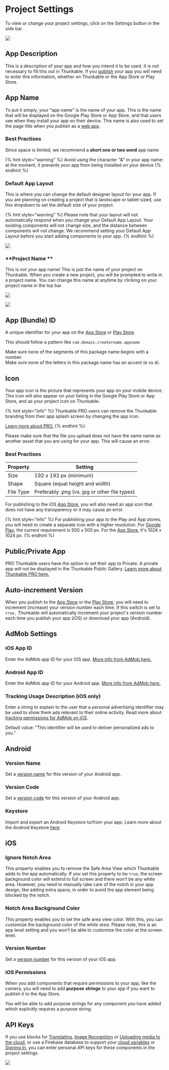# Project Settings

To view or change your project settings, click on the Settings button in the side bar.&#x20;

![](.gitbook/assets/settings.gif)

## App Description

This is a description of your app and how you intend it to be used. It is not necessary to fill this out in Thunkable. If you [publish](publish.md) your app you will need to enter this information, whether on Thunkable or the App Store or Play Store.

## App Name

To put it simply, your "app name" is the name of your app. This is the name that will be displayed on the Google Play Store or App Store, and that users see when they install your app on their device. This name is also used to set the page title when you publish as a [web app](publish-as-a-web-app-pro.md).&#x20;

### Best Practises

Since space is limited, we recommend a **short one or two word** app name

{% hint style="warning" %}
Avoid using the character "&" in your app name: at the moment, it prevents your app from being installed on your device
{% endhint %}

### Default App Layout <a href="default-app-layout" id="default-app-layout"></a>

This is where you can change the default designer layout for your app. If you are planning on creating a project that is landscape or tablet sized, use this dropdown to set the default size of your project.&#x20;

{% hint style="warning" %}
Please note that your layout will not automatically respond when you change your Default App Layout. Your existing components will not change size, and the distance between components will not change. We recommend setting your Default App Layout before you start adding components to your app.
{% endhint %}

![](.gitbook/assets/defaultlayoutsettings-2.png)

### **Project Name **

This is not your app name! This is just the name of your project on Thunkable. When you create a new project, you will be prompted to write in a project name. You can change this name at anytime by clicking on your project name in the top bar.

![](.gitbook/assets/editprojname.png)

![](<.gitbook/assets/image (196).png>)

## App (Bundle) ID

A unique identifier for your app on the [App Store](publish-to-app-store-ios.md#register-an-app-id-on-app-store-connect) or [Play Store](publish-to-play-store-android.md#the-package-name).&#x20;

This should follow a pattern like `com.domain.creatorname.appname`

Make sure none of the segments of this package name begins with a number.\
﻿Make sure none of the letters in this package name has an accent (e vs ë).

## Icon

Your app icon is the picture that represents your app on your mobile device. This icon will also appear on your listing in the Google Play Store or App Store, and as your project icon on Thunkable.

{% hint style="info" %}
Thunkable PRO users can remove the Thunkable branding from their app splash screen by changing the app icon.

[Learn more about PRO.](https://thunkable.com/#/pricing)
{% endhint %}

Please make sure that the file you upload does not have the same name as another asset that you are using for your app. This will cause an error.

### Best Practises&#x20;

| **Property** | Setting                                       |
| ------------ | --------------------------------------------- |
| Size         | 192 x 192 px (minimum)                        |
| Shape        | Square (equal height and width)               |
| File Type    | Preferably .png (vs. jpg or other file types) |

For publishing to the iOS [App Store](publish-to-app-store-ios.md#upload-an-icon-and-enter-your-build-number-and-version-number), you will also need an app icon that does not have any transparency or it may cause an error.

{% hint style="info" %}
For publishing your app to the Play and App stores, you will need to create a separate icon with a higher resolution. For [Google Play](https://developer.android.com/google-play/resources/icon-design-specifications#creating\_assets), the current requirement is 500 x 500 px. For the [App Store](https://developer.apple.com/design/human-interface-guidelines/ios/icons-and-images/app-icon#app-icon-sizes), it's 1024 x 1024 px.
{% endhint %}

## Public/Private App

PRO Thunkable users have the option to set their app to Private. A private app will not be displayed in the Thunkable Public Gallery. [Learn more about Thunkable PRO here.](https://thunkable.com/#/pricing)

## Auto-increment Version

When you publish to the [App Store](publish-to-app-store-ios.md) or the [Play Store](publish-to-play-store-android.md), you will need to increment (increase) your version number each time. If this switch is set to `true,` Thunkable will automatically increment your project's version number each time you publish your app (iOS) or download your app (Android).

## AdMob Settings

### iOS App ID

Enter the AdMob app ID for your iOS app. [More info from AdMob here.](https://support.google.com/admob/answer/7356431?hl=en)

### Android App ID

Enter the AdMob app ID for your Android app. [More info from AdMob here.](https://support.google.com/admob/answer/7356431?hl=en)

### Tracking Usage Description (iOS only)

Enter a string to explain to the user that a personal advertising identifier may be used to show them ads relevant to their online activity. Read more about [tracking permissions for AdMob on iOS](admob.md#ios-and-admob-permissions).

Default value: "This identifier will be used to deliver personalized ads to you."

## Android

### Version Name

Set a [version name](publish-to-play-store-android.md#build-and-version-number) for this version of your Android app.

### Version Code

Set a [version code](publish-to-play-store-android.md#build-and-version-number) for this version of your Android app.

### Keystore

Import and export an Android Keystore to/from your app. Learn more about the Android Keystore [here](publish-to-play-store-android.md#the-keystore-private-key).

## iOS

### Ignore Notch Area

This property enables you to remove the Safe Area View which Thunkable adds to the app automatically. If you set this property to be `true`, the screen background color will extend to full screen and there won’t be any white area. However, you need to manually take care of the notch in your app design, like adding extra space, in order to avoid the app element being blocked by the notch.

### Notch Area Background Color

This property enables you to set the safe area view color. With this, you can customize the background color of the _white area_. Please note, this is an app level setting and you won’t be able to customize the color at the screen level.

### Version Number

Set a [version number](publish-to-app-store-ios.md#set-a-version-number) for this version of your iOS app.

### iOS Permissions

When you add components that require permissions to your app, like the camera, you will need to add **purpose** **strings** to your app if you want to publish it to the App Store.&#x20;

You will be able to add purpose strings for any component you have added which explicitly requires a purpose string.

## API Keys

If you use blocks for [Translating](speech.md#translation), [Image Recognition](camera.md#image-recognition) or [Uploading media to the cloud](camera.md#upload-image-to-the-cloud), or use a Firebase database to support your [cloud variables](variables.md#cloud-variables) or [Signing In](sign-in.md), you can enter personal API keys for these components in the project settings.&#x20;

![](.gitbook/assets/cloudinary-settings.png)
